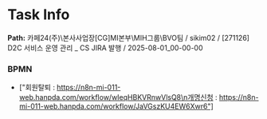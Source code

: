 # Task Info

**Path:** 카페24(주)\본사사업장\[CG]MI본부\MIH그룹\BVO팀 / sikim02 / [271126] D2C 서비스 운영 관리 _ CS JIRA 발행 / 2025-08-01_00-00-00

### BPMN
- ["회원탈퇴 : https://n8n-mi-011-web.hanpda.com/workflow/wIeqHBKVRnwVlsQ8\n개명신청 : https://n8n-mi-011-web.hanpda.com/workflow/JaVGszKU4EW6Xwr6"]

